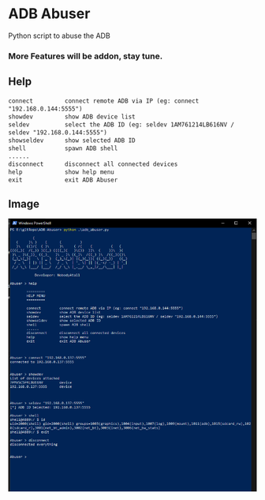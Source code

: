 # ADB Abuser
 Python script to abuse the ADB 

 ### More Features will be addon, stay tune.

 ## Help
 ```
 connect         connect remote ADB via IP (eg: connect "192.168.0.144:5555")
 showdev         show ADB device list
 seldev          select the ADB ID (eg: seldev 1AM761214LB616NV / seldev "192.168.0.144:5555")
 showseldev      show selected ADB ID
 shell           spawn ADB shell      
 ......
 disconnect      disconnect all connected devices
 help            show help menu
 exit            exit ADB Abuser 
 ```

 ## Image
![alt text](images/scriptUsage.png)